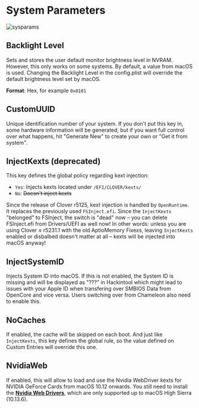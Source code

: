 # System Parameters
![sysparams](https://user-images.githubusercontent.com/76865553/136677062-ef979281-d50b-44a6-9b28-363c8cb70175.png)

## Backlight Level
Sets and stores the user default monitor brightness level in NVRAM. However, this only works on some systems. By default, a value from macOS is used. Changing the Backlight Level in the config.plist will override the default brightness level set by macOS. 

**Format**: Hex, for example `0x0101`

## CustomUUID
Unique identification number of your system. If you don't put this key in, some hardware information will be generated, but if you want full control over what happens, hit "Generate New" to create your own or "Get it from system".

## InjectKexts (deprecated)
This key defines the global policy regarding kext injection:

- `Yes`: Injects kexts located under `/EFI/CLOVER/kexts/`
- `No`: ~~Doesn't inject kexts~~

Since the release of Clover r5125, kext injection is handled by `OpenRuntime`. It replaces the previously used `FSInject.efi`. Since the `InjectKexts` "belonged" to FSInject, the switch is "dead" now – you can delete FSInject.efi from Drivers/UEFI as well now! In other words: unless you are using Clover ≤ r5231.1 with the old AptioMemory Fixexs, leaving `InjectKexts` enabled or disbalbed doesn't matter at all – kexts will be injected into macOS anyway!

## InjectSystemID
Injects System ID into macOS. If this is not enabled, the System ID is missing and will be displayed as "???" in Hackintool which might lead to issues with your Apple ID when transfering over SMBIOS Data from OpenCore and vice versa. Users switching over from Chameleon also need to enable this.

## NoCaches
If enabled, the cache will be skipped on each boot. And just like `InjectKexts`, this key defines the global rule, so the value defined on Custom Entries will override this one.

## NvidiaWeb
If enabled, this will allow to load and use the Nvidia WebDriver kexts for NVIDIA GeForce Cards from macOS 10.12 onwards. You still need to install the [**Nvidia Web Drivers**](https://www.tonymacx86.com/nvidia-drivers/), which are only supported up to macOS High Sierra (10.13.6).
